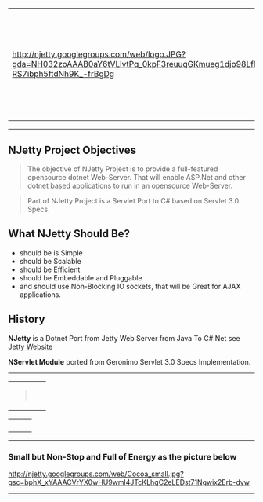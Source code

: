 <table border='0'>
<tr>
<td>
<a href='http://njetty.googlegroups.com/web/logo.JPG?gda=NH032zoAAAB0aY6tVLlvtPq_0kpF3reuuqGKmueg1djp98LfI02yhNvvlBp9ttn3vegrK2vGd7z97daDQaep90o7AOpSKHW0&gsc=3XSu9BYAAAAQYVHIEtGZfZQJd6_ML1-RS7ibph5ftdNh9K_-frBgDg'>http://njetty.googlegroups.com/web/logo.JPG?gda=NH032zoAAAB0aY6tVLlvtPq_0kpF3reuuqGKmueg1djp98LfI02yhNvvlBp9ttn3vegrK2vGd7z97daDQaep90o7AOpSKHW0&amp;gsc=3XSu9BYAAAAQYVHIEtGZfZQJd6_ML1-RS7ibph5ftdNh9K_-frBgDg</a>
</td>
<td>
<h1>Welcome To NJetty Project</h1>
</td>
</tr>
</table>

---


## NJetty Project Objectives ##
> The objective of NJetty Project is to provide a full-featured opensource dotnet Web-Server. That will enable ASP.Net and other dotnet based applications to run in an opensource Web-Server.

> Part of NJetty Project is a Servlet Port to C# based on Servlet 3.0 Specs.

## What NJetty Should Be? ##
  * should be is Simple
  * should be Scalable
  * should be Efficient
  * should be Embeddable and Pluggable
  * and should use Non-Blocking IO sockets, that will be Great for AJAX applications.

## History ##
**NJetty** is a Dotnet Port from Jetty Web Server from Java To C#.Net see [Jetty Website](http://jetty.mortbay.com/jetty/)

**NServlet Module** ported from Geronimo Servlet 3.0 Specs Implementation.



---

<table border='0'>
<tr>
<td>
<blockquote><wiki:gadget url="http://www.ohloh.net/p/34492/widgets/project_partner_badge.xml" height="53"  border="0" /><br>
</td>
<td>
<wiki:gadget url="http://www.ohloh.net/p/34492/widgets/project_users_logo.xml" height="43"  border="0" /><br>
</td>
</tr></blockquote>

</table>


<table>
<tr>
<td>
<wiki:gadget url="http://www.ohloh.net/p/34492/widgets/project_basic_stats.xml" height="250" width="320"  border="1" /><br>
</td>
<td>
<wiki:gadget url="http://www.ohloh.net/p/34492/widgets/project_languages.xml" height="250" width="320" border="1" /><br>
</td>
<td>
<wiki:gadget url="http://www.ohloh.net/p/34492/widgets/project_factoids.xml" height="250" width="320" border="0" /><br>
</td>
</tr>
</table>


---


### Small but Non-Stop and Full of Energy as the picture below ###
http://njetty.googlegroups.com/web/Cocoa_small.jpg?gsc=bphX_xYAAACVrYX0wHU9wml4JTcKLhqC2eLEDst71Ngwix2Erb-dvw


---







